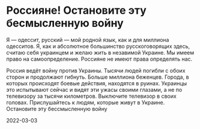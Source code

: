 # Россияне! Остановите эту бесмысленную войну

Я — одессит, русский — мой родной язык, как и для миллиона одесситов.
Я, как и абсолютное большинство русскоговорящих здесь, считаю себя
украинцем и желаю жить в незавимой Украине. Мы имеем право на
самоопределение. Россияне не имеют права определять нас.

Россия ведёт войну против Украины. Тысячи людей погибли с обоих сторон
и продолжают гибнуть. Больше миллиона беженцев. Города, в которых
происходят боевые действия, находятся в руинах. Украинцы это
испытывают сейчас и видят эти ужасы своими глазами, а не по телевизору
за тысячи километров. Выключите телевизор в своих головах.
Прислушайтесь к людям, которые живут в Украине. Остановите эту
бессмысленную войну

2022-03-03
